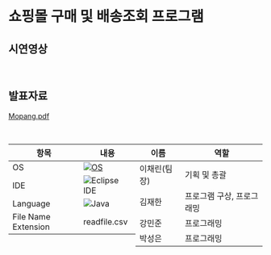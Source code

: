 # 쇼핑몰 구매 및 배송조회 프로그램

## 시연영상

<br/>

## 발표자료
[Mopang.pdf](https://github.com/kang-minjune/JAVA-Miniproject/blob/main/JAVA%20Mini%20Project%20%E1%84%87%E1%85%A1%E1%86%AF%E1%84%91%E1%85%AD%E1%84%8C%E1%85%A1%E1%84%85%E1%85%AD.pdf)

<br/>
  
<div style="display: flex; justify-content: space-between;">

  <table>
    <thead>
      <tr>
        <th>항목</th>
        <th>내용</th>
      </tr>
    </thead>
    <tbody>
      <tr>
        <td>OS</td>
        <td><a href="https://en.wikipedia.org/wiki/MacOS"><img src="https://img.shields.io/badge/OS-macOS-informational?style=flat-square&logo=apple&logoColor=white" alt="OS"></a></td>
      </tr>
      <tr>
        <td>IDE</td>
        <td><img src="https://img.shields.io/badge/eclipse-2C2255?style=for-the-badge&logo=eclipse&logoColor=white" alt="Eclipse IDE"></td>
      </tr>
      <tr>
        <td>Language</td>
        <td><img src="https://img.shields.io/badge/Java-orange?style=flat-square&logo=java" alt="Java"></td>
      </tr>
      <tr>
        <td>File Name Extension</td>
        <td>readfile.csv</td>
      </tr>
    </tbody>
  </table>

  <table>
    <thead>
      <tr>
        <th>이름</th>
        <th>역할</th>
      </tr>
    </thead>
    <tbody>
      <tr>
        <td>이채린(팀장)</td>
        <td>기획 및 총괄</td>
      </tr>
      <tr>
        <td>김재한</td>
        <td>프로그램 구상, 프로그래밍</td>
      </tr>
      <tr>
        <td>강민준</td>
        <td>프로그래밍</td>
      </tr>
      <tr>
        <td>박성은</td>
        <td>프로그래밍</td>
      </tr>
    </tbody>
  </table>

</div>

